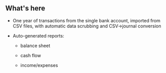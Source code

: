 ## What's here

- One year of transactions from the single bank account, imported from CSV files, with automatic data scrubbing and CSV->journal conversion

- Auto-generated reports:

    - balance sheet

    - cash flow

    - income/expenses
